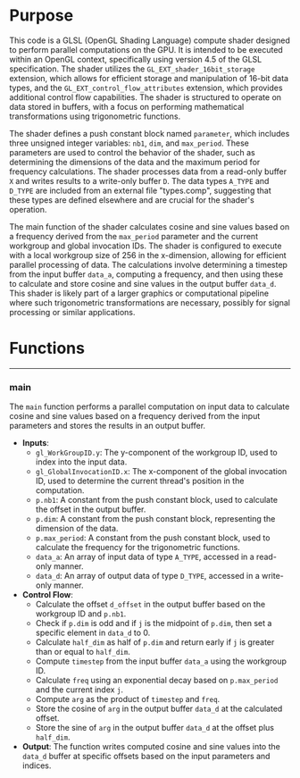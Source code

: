 # Purpose
This code is a GLSL (OpenGL Shading Language) compute shader designed to perform parallel computations on the GPU. It is intended to be executed within an OpenGL context, specifically using version 4.5 of the GLSL specification. The shader utilizes the `GL_EXT_shader_16bit_storage` extension, which allows for efficient storage and manipulation of 16-bit data types, and the `GL_EXT_control_flow_attributes` extension, which provides additional control flow capabilities. The shader is structured to operate on data stored in buffers, with a focus on performing mathematical transformations using trigonometric functions.

The shader defines a push constant block named `parameter`, which includes three unsigned integer variables: `nb1`, `dim`, and `max_period`. These parameters are used to control the behavior of the shader, such as determining the dimensions of the data and the maximum period for frequency calculations. The shader processes data from a read-only buffer `X` and writes results to a write-only buffer `D`. The data types `A_TYPE` and `D_TYPE` are included from an external file "types.comp", suggesting that these types are defined elsewhere and are crucial for the shader's operation.

The main function of the shader calculates cosine and sine values based on a frequency derived from the `max_period` parameter and the current workgroup and global invocation IDs. The shader is configured to execute with a local workgroup size of 256 in the x-dimension, allowing for efficient parallel processing of data. The calculations involve determining a timestep from the input buffer `data_a`, computing a frequency, and then using these to calculate and store cosine and sine values in the output buffer `data_d`. This shader is likely part of a larger graphics or computational pipeline where such trigonometric transformations are necessary, possibly for signal processing or similar applications.
# Functions

---
### main
The `main` function performs a parallel computation on input data to calculate cosine and sine values based on a frequency derived from the input parameters and stores the results in an output buffer.
- **Inputs**:
    - `gl_WorkGroupID.y`: The y-component of the workgroup ID, used to index into the input data.
    - `gl_GlobalInvocationID.x`: The x-component of the global invocation ID, used to determine the current thread's position in the computation.
    - `p.nb1`: A constant from the push constant block, used to calculate the offset in the output buffer.
    - `p.dim`: A constant from the push constant block, representing the dimension of the data.
    - `p.max_period`: A constant from the push constant block, used to calculate the frequency for the trigonometric functions.
    - `data_a`: An array of input data of type `A_TYPE`, accessed in a read-only manner.
    - `data_d`: An array of output data of type `D_TYPE`, accessed in a write-only manner.
- **Control Flow**:
    - Calculate the offset `d_offset` in the output buffer based on the workgroup ID and `p.nb1`.
    - Check if `p.dim` is odd and if `j` is the midpoint of `p.dim`, then set a specific element in `data_d` to 0.
    - Calculate `half_dim` as half of `p.dim` and return early if `j` is greater than or equal to `half_dim`.
    - Compute `timestep` from the input buffer `data_a` using the workgroup ID.
    - Calculate `freq` using an exponential decay based on `p.max_period` and the current index `j`.
    - Compute `arg` as the product of `timestep` and `freq`.
    - Store the cosine of `arg` in the output buffer `data_d` at the calculated offset.
    - Store the sine of `arg` in the output buffer `data_d` at the offset plus `half_dim`.
- **Output**: The function writes computed cosine and sine values into the `data_d` buffer at specific offsets based on the input parameters and indices.


